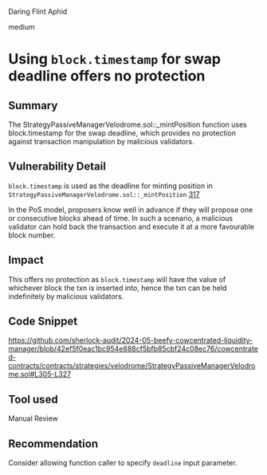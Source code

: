 Daring Flint Aphid

medium

# Using `block.timestamp` for swap deadline offers no protection

## Summary
The StrategyPassiveManagerVelodrome.sol::_mintPosition function uses block.timestamp for the swap deadline, which provides no protection against transaction manipulation by malicious validators. 
## Vulnerability Detail
 `block.timestamp` is used as the deadline for minting position in 
`StrategyPassiveManagerVelodrome.sol::_mintPosition` [317]( https://github.com/sherlock-audit/2024-05-beefy-cowcentrated-liquidity-manager/blob/42ef5f0eac1bc954e888cf5bfb85cbf24c08ec76/cowcentrated-contracts/contracts/strategies/velodrome/StrategyPassiveManagerVelodrome.sol#L317) 

In the PoS model, proposers know well in advance if they will propose one or consecutive blocks ahead of time. In such a scenario, a malicious validator can hold back the transaction and execute it at a more favourable block number.
## Impact
This offers no protection as `block.timestamp` will have the value of whichever block the txn is inserted into, hence the txn can be held indefinitely by malicious validators.

## Code Snippet
https://github.com/sherlock-audit/2024-05-beefy-cowcentrated-liquidity-manager/blob/42ef5f0eac1bc954e888cf5bfb85cbf24c08ec76/cowcentrated-contracts/contracts/strategies/velodrome/StrategyPassiveManagerVelodrome.sol#L305-L327
## Tool used
Manual Review

## Recommendation
Consider allowing function caller to specify `deadline` input parameter.